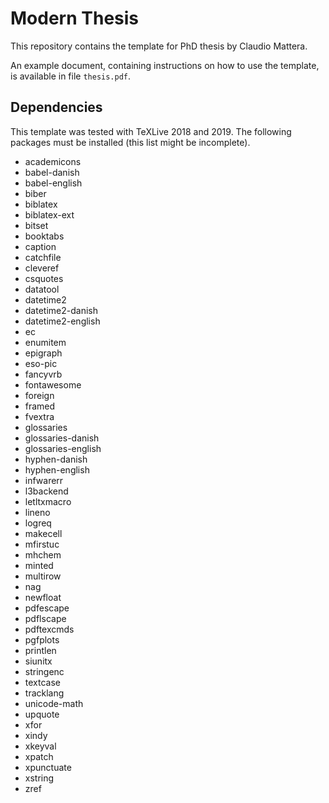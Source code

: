 Modern Thesis
====

This repository contains the template for PhD thesis by Claudio Mattera.

An example document, containing instructions on how to use the template, is available in file `thesis.pdf`.


Dependencies
----

This template was tested with TeXLive 2018 and 2019.
The following packages must be installed (this list might be incomplete).

- academicons
- babel-danish
- babel-english
- biber
- biblatex
- biblatex-ext
- bitset
- booktabs
- caption
- catchfile
- cleveref
- csquotes
- datatool
- datetime2
- datetime2-danish
- datetime2-english
- ec
- enumitem
- epigraph
- eso-pic
- fancyvrb
- fontawesome
- foreign
- framed
- fvextra
- glossaries
- glossaries-danish
- glossaries-english
- hyphen-danish
- hyphen-english
- infwarerr
- l3backend
- letltxmacro
- lineno
- logreq
- makecell
- mfirstuc
- mhchem
- minted
- multirow
- nag
- newfloat
- pdfescape
- pdflscape
- pdftexcmds
- pgfplots
- printlen
- siunitx
- stringenc
- textcase
- tracklang
- unicode-math
- upquote
- xfor
- xindy
- xkeyval
- xpatch
- xpunctuate
- xstring
- zref
